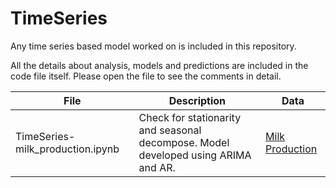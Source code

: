 # TimeSeries

Any time series based model worked on is included in this repository.

All the details about analysis, models and predictions are included in the code file itself. Please open the file to see the comments in detail.


| File | Description | Data |
| ---- | ----------- | ---- |
| TimeSeries-milk_production.ipynb | Check for stationarity and seasonal decompose. Model developed using ARIMA and AR.  | [Milk Production](https://www.kaggle.com/datasets/bhaveshsonagra/monthly-milk-production) |
